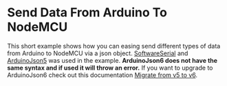 # Send Data From Arduino To NodeMCU

This short example shows how you can easing send different types of data from Arduino to NodeMCU via a json object. [SoftwareSerial](https://docs.arduino.cc/learn/built-in-libraries/software-serial) and [ArduinoJson5](https://arduinojson.org/) was used in the example. **ArduinoJson6 does not have the same syntax and if used it will throw an error.** If you want to upgrade to ArduinoJson6 check out this documentation [Migrate from v5 to v6](https://arduinojson.org/v6/doc/upgrade/).
